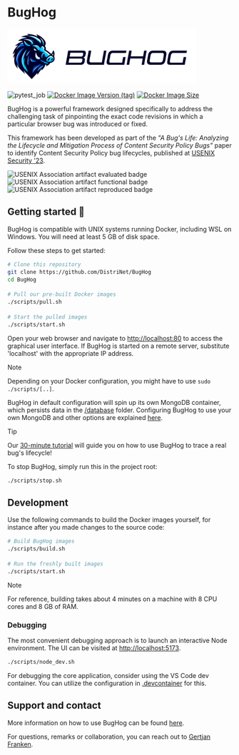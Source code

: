 # BugHog

<div align="left">
    <img alt="BugHog logo" src="./assets/bughog_logo_long.svg" height="124" />
</div>

![pytest_job](https://github.com/DistriNet/BugHog/actions/workflows/run-tests-and-linter.yml/badge.svg?branch=main)
<a href="https://hub.docker.com/r/bughog/core">![Docker Image Version (tag)](https://img.shields.io/docker/v/bughog/core/latest?logo=docker)</a>
<a href="https://hub.docker.com/r/bughog/core">![Docker Image Size](https://img.shields.io/docker/image-size/bughog/core?logo=docker)</a>


BugHog is a powerful framework designed specifically to address the challenging task of pinpointing the exact code revisions in which a particular browser bug was introduced or fixed.

This framework has been developed as part of the _"A Bug's Life: Analyzing the Lifecycle and Mitigation Process of Content Security Policy Bugs"_ paper to identify Content Security Policy bug lifecycles, published at [USENIX Security '23](https://www.usenix.org/conference/usenixsecurity23/presentation/franken).

<img
    src="https://secartifacts.github.io/usenixsec2023/usenixbadges-available.png"
    alt="USENIX Association artifact evaluated badge"
    width="100"/>
<img
    src="https://secartifacts.github.io/usenixsec2023/usenixbadges-functional.png"
    alt="USENIX Association artifact functional badge"
    width="100"/>
<img
    src="https://secartifacts.github.io/usenixsec2023/usenixbadges-reproduced.png"
    alt="USENIX Association artifact reproduced badge"
    width="100"/>


## Getting started :rocket:

BugHog is compatible with UNIX systems running Docker, including WSL on Windows.
You will need at least 5 GB of disk space.

Follow these steps to get started:

```bash
# Clone this repository
git clone https://github.com/DistriNet/BugHog
cd BugHog

# Pull our pre-built Docker images
./scripts/pull.sh

# Start the pulled images
./scripts/start.sh
```

Open your web browser and navigate to [http://localhost:80](http://localhost:80) to access the graphical user interface.
If BugHog is started on a remote server, substitute 'localhost' with the appropriate IP address.

> [!NOTE]
> Depending on your Docker configuration, you might have to use `sudo ./scripts/[..]`.
>
> BugHog in default configuration will spin up its own MongoDB container, which persists data in the [/database](/database/) folder.
> Configuring BugHog to use your own MongoDB and other options are explained [here](https://github.com/DistriNet/BugHog/wiki/Configuration-options).

> [!TIP]
> Our [30-minute tutorial](https://github.com/DistriNet/BugHog/wiki/Tutorial) will guide you on how to use BugHog to trace a real bug's lifecycle!

To stop BugHog, simply run this in the project root:

```bash
./scripts/stop.sh
```


## Development

Use the following commands to build the Docker images yourself, for instance after you made changes to the source code:

```bash
# Build BugHog images
./scripts/build.sh

# Run the freshly built images
./scripts/start.sh
```

> [!NOTE]
> For reference, building takes about 4 minutes on a machine with 8 CPU cores and 8 GB of RAM.


### Debugging

The most convenient debugging approach is to launch an interactive Node environment.
The UI can be visited at [http://localhost:5173](http://localhost:5173).

```bash
./scripts/node_dev.sh
```

For debugging the core application, consider using the VS Code dev container.
You can utilize the configuration in [.devcontainer](.devcontainer) for this.


## Support and contact

More information on how to use BugHog can be found [here](/docs/SUPPORT.md).

For questions, remarks or collaboration, you can reach out to [Gertjan Franken](https://distrinet.cs.kuleuven.be/people/GertjanFranken).
